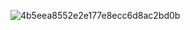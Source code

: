![4b5eea8552e2e177e8ecc6d8ac2bd0b](https://github.com/Issac1010/ZTR.github.io/assets/143713302/e5abbdeb-f672-422c-a36b-9e96f97791f9)


